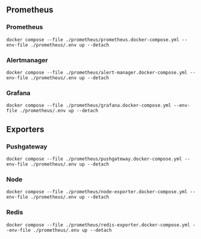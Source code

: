 ## Prometheus

### Prometheus

```
docker compose --file ./prometheus/prometheus.docker-compose.yml --env-file ./prometheus/.env up --detach
```

### Alertmanager

```
docker compose --file ./prometheus/alert-manager.docker-compose.yml --env-file ./prometheus/.env up --detach
```

### Grafana

```
docker compose --file ./prometheus/grafana.docker-compose.yml --env-file ./prometheus/.env up --detach
```


## Exporters

### Pushgateway

```
docker compose --file ./prometheus/pushgateway.docker-compose.yml --env-file ./prometheus/.env up --detach
```

### Node

```
docker compose --file ./prometheus/node-exporter.docker-compose.yml --env-file ./prometheus/.env up --detach
```

### Redis

```
docker compose --file ./prometheus/redis-exporter.docker-compose.yml --env-file ./prometheus/.env up --detach
```
